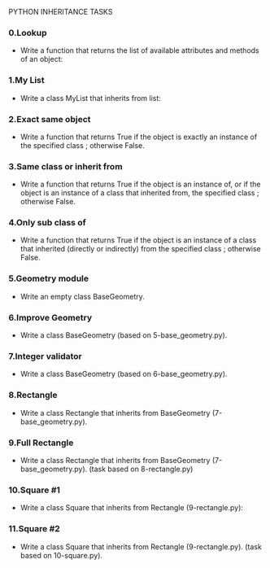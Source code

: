 PYTHON INHERITANCE TASKS

### 0.Lookup

* Write a function that returns the list of available attributes and methods of an object:


### 1.My List

* Write a class MyList that inherits from list:


### 2.Exact same object

* Write a function that returns True if the object is exactly an instance of the specified class ; otherwise False.

### 3.Same class or inherit from

* Write a function that returns True if the object is an instance of, or if the object is an instance of a class that inherited from, the specified class ; otherwise False.

### 4.Only sub class of

* Write a function that returns True if the object is an instance of a class that inherited (directly or indirectly) from the specified class ; otherwise False.

### 5.Geometry module 
 
* Write an empty class BaseGeometry.

### 6.Improve Geometry

* Write a class BaseGeometry (based on 5-base_geometry.py).

### 7.Integer validator

* Write a class BaseGeometry (based on 6-base_geometry.py).

### 8.Rectangle

* Write a class Rectangle that inherits from BaseGeometry (7-base_geometry.py).

### 9.Full Rectangle

* Write a class Rectangle that inherits from BaseGeometry (7-base_geometry.py). (task based on 8-rectangle.py)

### 10.Square #1

* Write a class Square that inherits from Rectangle (9-rectangle.py):

### 11.Square #2

* Write a class Square that inherits from Rectangle (9-rectangle.py). (task based on 10-square.py).


